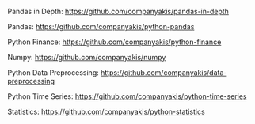Pandas in Depth:
https://github.com/companyakis/pandas-in-depth

Pandas: 
https://github.com/companyakis/python-pandas

Python Finance:
https://github.com/companyakis/python-finance

Numpy:
https://github.com/companyakis/numpy

Python Data Preprocessing:
https://github.com/companyakis/data-preprocessing

Python Time Series:
https://github.com/companyakis/python-time-series

Statistics:
https://github.com/companyakis/python-statistics
